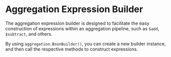 # Aggregation Expression Builder

The aggregation expression builder is designed to facilitate the easy construction of expressions within an aggregation pipeline, such as `$add`, `$subtract`, and others.

By using `aggregation.BsonBuilder()`, you can create a new builder instance, and then call the respective methods to construct expressions.